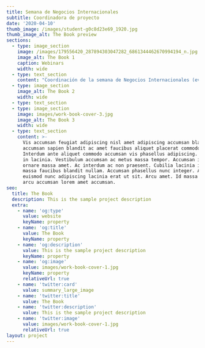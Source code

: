 ```yaml
---
title: Semana de Negocios Internacionales
subtitle: Coordinadora de proyecto
date: '2020-04-10'
thumb_image: /images/student-g0c8d23e69_1920.jpg
thumb_image_alt: The Book preview
sections:
  - type: image_section
    image: /images/179556420_287894303047282_6861344462670994194_n.jpg
    image_alt: The Book 1
    caption: Webinars
    width: wide
  - type: text_section
    content: "Coordinación de la semana de Negocios Internacionales (evento online con 3 Webinars). Contacto clave con los ponentes, moderadores, hosts de sala y directores de la organización.\n\n\n\nMás información[\_aquí](https://www.facebook.com/Instituto-Iberoamericano-de-Empresa-y-Econom%C3%ADa-100501201786594/photos/287894299713949)\n"
  - type: image_section
    image_alt: The Book 2
    width: wide
  - type: text_section
  - type: image_section
    image: images/work-book-cover-3.jpg
    image_alt: The Book 3
    width: wide
  - type: text_section
    content: >-
      Vis accumsan feugiat adipiscing nisl amet adipiscing accumsan blandit
      accumsan sapien blandit ac amet faucibus aliquet placerat commodo.
      Interdum ante aliquet commodo accumsan vis phasellus adipiscing. Ornare a
      in lacinia. Vestibulum accumsan ac metus massa tempor. Accumsan in lacinia
      ornare massa amet. Ac interdum ac non praesent. Cubilia lacinia interdum
      massa faucibus blandit nullam. Accumsan phasellus nunc integer. Accumsan
      euismod nunc adipiscing lacinia erat ut sit. Arcu amet. Id massa aliquet
      arcu accumsan lorem amet accumsan.
seo:
  title: The Book
  description: This is the sample project description
  extra:
    - name: 'og:type'
      value: website
      keyName: property
    - name: 'og:title'
      value: The Book
      keyName: property
    - name: 'og:description'
      value: This is the sample project description
      keyName: property
    - name: 'og:image'
      value: images/work-book-cover-1.jpg
      keyName: property
      relativeUrl: true
    - name: 'twitter:card'
      value: summary_large_image
    - name: 'twitter:title'
      value: The Book
    - name: 'twitter:description'
      value: This is the sample project description
    - name: 'twitter:image'
      value: images/work-book-cover-1.jpg
      relativeUrl: true
layout: project
---
```

